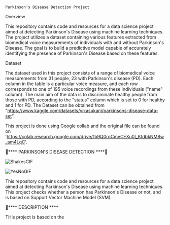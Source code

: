                                                                                            Parkinson's Disease Detection Project
Overview

 This repository contains code and resources for a data science project aimed at detecting Parkinson's Disease using machine learning techniques. The project utilizes a dataset containing various features extracted from biomedical voice measurements of individuals with and without Parkinson's Disease. The goal is to build a predictive model capable of accurately identifying the presence of Parkinson's Disease based on these features.

 Dataset
 
The dataset used in this project consists of a range of biomedical voice measurements from 31 people, 23 with Parkinson's disease (PD). Each column in the table is a particular voice measure, and each row corresponds to one of 195 voice recordings from these individuals ("name" column). The main aim of the data is to discriminate healthy people from those with PD, according to the "status" column which is set to 0 for healthy and 1 for PD. 
The Dataset can be obtained from "https://www.kaggle.com/datasets/vikasukani/parkinsons-disease-data-set".

This project is done using Google collab and the original file can be found on 'https://colab.research.google.com/drive/1b9Q0rnCmeCEXu0l_KtdbkNM8w_am4LqC'.

💉**** PARKINSON'S DISEASE DETECTION ****💉

![ShakesGIF](https://github.com/Poorvansh26/Parkinson-s-Disease-Detection/assets/95774345/7408f815-69da-4b6b-a4a9-7131a9c9cc04)

![YesNoGIF](https://github.com/Poorvansh26/Parkinson-s-Disease-Detection/assets/95774345/dbdd5ad2-eb5d-4ddf-af81-637eb6f31d08)

This repository contains code and resources for a data science project aimed at detecting Parkinson's Disease using machine learning techniques.
This project checks whether a person has Parkinson's Disease or not, and is based on Support Vector Machine Model (SVM).

📓**** DESCRIPTION ****

THis project is based on the
